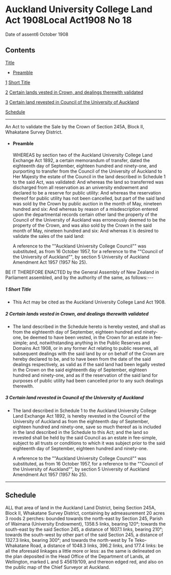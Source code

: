 # Auckland University College Land Act 1908Local Act1908 No 18

Date of assent6 October 1908

## Contents

[Title][0]
    
*   [Preamble][1]

[1][2] [Short Title][2]

[2][3] [Certain lands vested in Crown, and dealings therewith validated][3]

[3][4] [Certain land revested in Council of the University of Auckland][4]

[Schedule][5]  
[][5]

---

An Act to validate the Sale by the Crown of Section 245A, Block II, Whakatane Survey District.
    
*   #### Preamble
    
    WHEREAS by section two of the Auckland University College Land Exchange Act 1892, a certain memorandum of transfer, dated the eighteenth day of September, eighteen hundred and ninety-one, and purporting to transfer from the Council of the University of Auckland to Her Majesty the estate of the Council in the land described in Schedule 1 to the said Act, was validated: And whereas the land so transferred was discharged from all reservation as an university endowment and declared to be a reserve for public utility: And whereas the reservation thereof for public utility has not been cancelled, but part of the said land was sold by the Crown by public auction in the month of May, nineteen hundred and six: And whereas by reason of a misdescription entered upon the departmental records certain other land the property of the Council of the University of Auckland was erroneously deemed to be the property of the Crown, and was also sold by the Crown in the said month of May, nineteen hundred and six: And whereas it is desired to validate the sales of the said land:
    
    A reference to the ""Auckland University College Council"" was substituted, as from 16 October 1957, for a reference to the ""Council of the University of Auckland"", by section 5 University of Auckland Amendment Act 1957 (1957 No 25).

BE IT THEREFORE ENACTED by the General Assembly of New Zealand in Parliament assembled, and by the authority of the same, as follows:---

##### 1 Short Title
    
*   This Act may be cited as the Auckland University College Land Act 1908\.

##### 2 Certain lands vested in Crown, and dealings therewith validated
    
*   The land described in the Schedule hereto is hereby vested, and shall as from the eighteenth day of September, eighteen hundred and ninety-one, be deemed to have been vested, in the Crown for an estate in fee-simple; and, notwithstanding anything in the Public Reserves and Domains Act 1908, or in any former Act relating to public reserves, all subsequent dealings with the said land by or on behalf of the Crown are hereby declared to be, and to have been from the date of the said dealings respectively, as valid as if the said land had been legally vested in the Crown on the said eighteenth day of September, eighteen hundred and ninety-one, and as if the reservation of the said land for purposes of public utility had been cancelled prior to any such dealings therewith.

##### 3 Certain land revested in Council of the University of Auckland
    
*   The land described in Schedule 1 to the Auckland University College Land Exchange Act 1892, is hereby revested in the Council of the University of Auckland as from the eighteenth day of September, eighteen hundred and ninety-one, save so much thereof as is included in the land described in the Schedule to this Act; and the land so revested shall be held by the said Council as an estate in fee-simple, subject to all trusts or conditions to which it was subject prior to the said eighteenth day of September, eighteen hundred and ninety-one.
    
    A reference to the ""Auckland University College Council"" was substituted, as from 16 October 1957, for a reference to the ""Council of the University of Auckland"", by section 5 University of Auckland Amendment Act 1957 (1957 No 25).

---

## Schedule

ALL that area of land in the Auckland Land District, being Section 245A, Block II, Whakatane Survey District, containing by admeasurement 20 acres 3 roods 2 perches: bounded towards the north-east by Section 245, Parish of Waimana (University Endowment), 1358.5 links, bearing 120°; towards the south-east by the said Section 245, a distance of 1607.1 links, bearing 210°; towards the south-west by other part of the said Section 245, a distance of 1327.3 links, bearing 300°; and towards the north-west by Te Teko-Whakatane Road, a distance of 1048.3 links, 396.2 links, and 177.4 links: be all the aforesaid linkages a little more or less: as the same is delineated on the plan deposited in the Head Office of the Department of Lands, at Wellington, marked L and S 45619/109, and thereon edged red, and also on the public map of the Chief Surveyor at Auckland.

[0]: http://www.legislation.govt.nz/act/local/1908/0018/latest/whole.html#DLM33657
[1]: http://www.legislation.govt.nz/act/local/1908/0018/latest/whole.html#DLM33658
[2]: http://www.legislation.govt.nz/act/local/1908/0018/latest/whole.html#DLM33662
[3]: http://www.legislation.govt.nz/act/local/1908/0018/latest/whole.html#DLM33663
[4]: http://www.legislation.govt.nz/act/local/1908/0018/latest/whole.html#DLM33664
[5]: http://www.legislation.govt.nz/act/local/1908/0018/latest/whole.html#DLM33666
